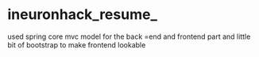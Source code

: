 # ineuronhack_resume_
used spring core mvc model for the back =end and frontend part and little bit of bootstrap to make frontend lookable 
